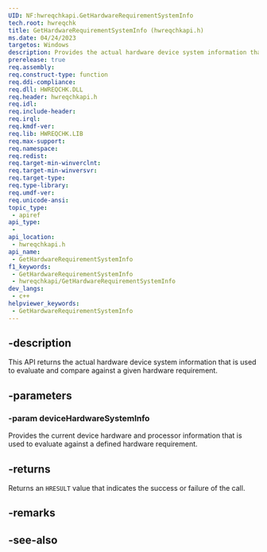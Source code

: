 ```yaml
---
UID: NF:hwreqchkapi.GetHardwareRequirementSystemInfo
tech.root: hwreqchk
title: GetHardwareRequirementSystemInfo (hwreqchkapi.h)
ms.date: 04/24/2023
targetos: Windows
description: Provides the actual hardware device system information that is used to evaluate and compare against a given hardware requirement.
prerelease: true
req.assembly: 
req.construct-type: function
req.ddi-compliance: 
req.dll: HWREQCHK.DLL
req.header: hwreqchkapi.h
req.idl: 
req.include-header: 
req.irql: 
req.kmdf-ver: 
req.lib: HWREQCHK.LIB
req.max-support: 
req.namespace: 
req.redist: 
req.target-min-winverclnt: 
req.target-min-winversvr: 
req.target-type: 
req.type-library: 
req.umdf-ver: 
req.unicode-ansi: 
topic_type:
 - apiref
api_type:
 - 
api_location:
 - hwreqchkapi.h
api_name:
 - GetHardwareRequirementSystemInfo
f1_keywords:
 - GetHardwareRequirementSystemInfo
 - hwreqchkapi/GetHardwareRequirementSystemInfo
dev_langs:
 - c++
helpviewer_keywords:
 - GetHardwareRequirementSystemInfo
---
```


## -description

This API returns the actual hardware device system information that is used to evaluate and compare against a given hardware requirement.

## -parameters

### -param deviceHardwareSystemInfo

Provides the current device hardware and processor information that is used to evaluate against a defined hardware requirement.

## -returns

Returns an `HRESULT` value that indicates the success or failure of the call.

## -remarks

## -see-also
